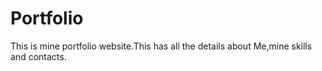 # Portfolio
This is mine portfolio website.This has all the details about Me,mine skills and contacts.
